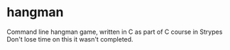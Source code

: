 # hangman
Command line hangman game, written in C as part of C course in Strypes
Don't lose time on this it wasn't completed.
